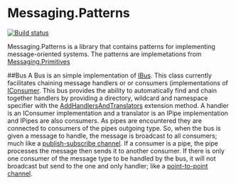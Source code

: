Messaging.Patterns
==================
[![Build status](https://ci.appveyor.com/api/projects/status/gdkvga7qylhs8jue?svg=true)](https://ci.appveyor.com/project/peteraritchie/messaging-patterns)

Messaging.Patterns is a library that contains patterns for implementing message-oriented systems.  The patterns are implemetations from [Messaging.Primitives](https://github.com/peteraritchie/Messaging.Primitives)

##Bus
A Bus is an simple implementation of [IBus](https://github.com/peteraritchie/Messaging.Primitives/blob/master/PRI.Messaging.Primitives/IBus.cs).  This class currently facilitates chaining message handlers or or consumers (implementations of [IConsumer](https://github.com/peteraritchie/Messaging.Primitives/blob/master/PRI.Messaging.Primitives/IConsumer.cs).
This bus provides the ability to automatically find and chain together handlers by providing a directory, wildcard and namespace specifier with the [AddHandlersAndTranslators](https://github.com/peteraritchie/Messaging.Patterns/blob/master/PRI.Messaging.Patterns/Extensions/Bus/BusExtensions.cs#L28) extension method.
A handler is an IConsumer implementation and a translator is an IPipe implementation and IPipes are also consumers.  As pipes are encountered they are connected to consumers of the pipes outgoing type.  So, when the bus is given a message to handle, the message is broadcast to all consumers; much like a [publish-subscribe channel](http://www.enterpriseintegrationpatterns.com/patterns/messaging/PublishSubscribeChannel.html).  If a consumer is a pipe, the pipe processes the message then sends it to another consumer.  If there is only one consumer of the message type to be handled by the bus, it will not broadcast but send to the one and only handler; like a [point-to-point channel](http://www.enterpriseintegrationpatterns.com/patterns/messaging/PointToPointChannel.html). 
